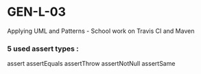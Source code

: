 # GEN-L-03
Applying UML and Patterns - School work on Travis CI and Maven

### 5 used assert types :
assert
assertEquals
assertThrow
assertNotNull
assertSame